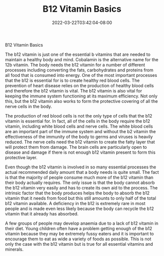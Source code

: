 ﻿---
title: "B12 Vitamin Basics"
date: 2022-03-22T03:42:04-08:00
description: "Vitamins Tips for Web Success"
featured_image: "/images/Vitamins.jpg"
tags: ["Vitamins"]
---

B12 Vitamin Basics

The b12 vitamin is just one of the essential b vitamins that are needed to maintain a healthy body and mind. Cobalamin is the alternative name for the 12b vitamin. The body needs the b12 vitamin for a number of different processes including converting the fats, carbohydrates and proteins from all food that is consumed into energy. One of the most important processes that the b12 is essential for is to create healthy red blood cells. The prevention of heart disease relies on the production of healthy blood cells and therefore the b12 vitamin is vital. The b12 vitamin is also vital for keeping the immune system functioning at its maximum efficiency. Not only this, but the b12 vitamin also works to form the protective covering of all the nerve cells in the body.

The production of red blood cells is not the only type of cells that the b12 vitamin is essential for. In fact, all of the cells in the body require the b12 vitamin, including white blood cells and nerve cells. The white blood cells are an important part of the immune system and without the b2 vitamin the effectiveness of the immunity of the body to germs and viruses is heavily reduced. The nerve cells need the b12 vitamin to create the fatty layer that will protect them from damage. The brain cells are particularly open to disease and damage if there is not enough b12 vitamin present to form this protective layer.

Even though the b12 vitamin is involved in so many essential processes the actual recommended daily amount that a body needs is quite small. The fact is that the majority of people consume much more of the b12 vitamin than  their body actually requires. The only issue is that the body cannot absorb the b12 vitamin very easily and has to create its own aid to the process. The intrinsic factor that the body produces helps the body to absorb the b12 vitamin that it needs from food but this still amounts to only half of the total b12 vitamin available. A deficiency in the b12 is extremely rare in most people and is made even less likely because the body can recycle the b12 vitamin that it already has absorbed.

A few groups of people may develop anaemia due to a lack of b12 vitamin in their diet. Young children often have a problem getting enough of the b12 vitamin because they may be extremely fussy eaters and it is important to encourage them to eat as wide a variety of foods as possible. This is not only the case with the b12 vitamin but is true for all essential vitamins and minerals.

